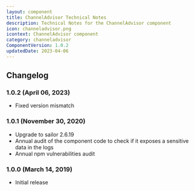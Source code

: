 ```yaml
---
layout: component
title: ChannelAdvisor Technical Notes
description: Technical Notes for the ChannelAdvisor component
icon: channeladvisor.png
icontext: ChannelAdvisor component
category: channeladvisor
ComponentVersion: 1.0.2
updatedDate: 2023-04-06
---
```


## Changelog

### 1.0.2 (April 06, 2023)

* Fixed version mismatch

### 1.0.1 (November 30, 2020)

* Upgrade to sailor 2.6.19
* Annual audit of the component code to check if it exposes a sensitive data in the logs
* Annual npm vulnerabilities audit

### 1.0.0 (March 14, 2019)

* Initial release
